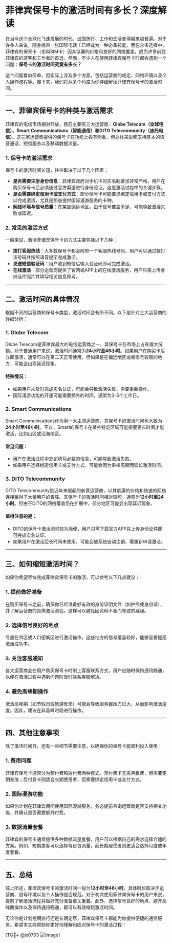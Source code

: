 # 菲律宾保号卡的激活时间有多长？深度解读

在当今这个全球化飞速发展的时代，出国旅行、工作和生活变得越来越普遍。对于许多人来说，随身携带一张国际电话卡已经成为一种必备技能。而在众多选择中，菲律宾的保号卡（也叫SIM卡）因其低廉的价格和良好的网络覆盖，成为许多前往菲律宾的游客和工作者的首选。然而，不少人在使用菲律宾保号卡时都会遇到一个问题：**保号卡的激活时间究竟有多长？**

这个问题看似简单，但实际上涉及多个方面，包括运营商的规定、网络环境以及个人操作流程等。接下来，我们将从多个角度为你详细解读菲律宾保号卡的激活时间。

---

## 一、菲律宾保号卡的种类与激活需求

菲律宾的电信市场相对开放，目前主要有三大运营商：**Globe Telecom（全球电信）、Smart Communications（智能通信）和DITO Telecommunity（迪托电信）**。这三家运营商提供的保号卡在功能上各有侧重，但总体来说都支持基本的语音通话、短信服务以及移动数据流量。

### 1. **保号卡的激活需求**
保号卡的激活时间长短，往往取决于以下几个因素：
- **是否需要注册身份信息**：菲律宾政府对手机卡的实名制要求非常严格，用户在购买保号卡后必须通过官方渠道进行身份验证。这是激活过程中的关键步骤。
- **是否需要绑定信用卡或支付方式**：部分保号卡可能要求绑定信用卡或支付方式以完成激活，尤其是那些提供国际漫游服务的卡种。
- **网络环境与信号质量**：在某些偏远地区，由于信号覆盖不足，可能导致激活失败或延迟。

### 2. **常见的激活方式**
一般来说，激活菲律宾保号卡的方式主要包括以下几种：
- **拨打客服热线**：大多数保号卡都会附带一个客服热线号码，用户可以通过拨打该号码并按照语音提示完成激活。
- **发送短信验证码**：用户收到短信后输入验证码即可完成激活。
- **在线激活**：部分运营商提供了官网或APP上的在线激活服务，用户只需上传身份证件照片并填写相关信息即可。

---

## 二、激活时间的具体情况

根据不同的运营商和保号卡类型，激活时间会有所不同。以下是针对三大运营商的详细分析：

### 1. **Globe Telecom**
Globe Telecom是菲律宾最大的电信运营商之一，其保号卡在市场上占有很大份额。对于普通用户来说，激活时间通常为**24小时至48小时**。如果用户在购买卡后立即激活，通常可以在第二天正常使用。但如果是在偏远地区或者信号较弱的地方，可能会出现延迟现象。

#### 特殊情况：
- 如果用户未及时完成实名认证，可能会导致激活失败，需要重新操作。
- 国际漫游功能的开通可能需要额外的时间，通常为3-5个工作日。

### 2. **Smart Communications**
Smart Communications作为另一大主流运营商，其保号卡的激活时间也大致为**24小时至48小时**。不过，Smart的保号卡在某些特定区域可能需要更长时间才能激活，比如山区或沿海地区。

#### 常见问题：
- 用户在激活过程中忘记填写必要的信息，可能导致激活失败。
- 如果用户选择绑定信用卡或支付方式，可能会因为审核周期而延长激活时间。

### 3. **DITO Telecommunity**
DITO Telecommunity是近年来崛起的新晋运营商，以其低廉的价格和快速的网络连接赢得了大量用户的青睐。其保号卡的激活时间相对较短，通常为**12小时至24小时**。但由于DITO的网络覆盖仍在扩展中，部分地区可能会出现延迟现象。

#### 值得注意的是：
- DITO的保号卡激活流程较为简便，用户只需下载官方APP并上传身份证件即可完成实名认证。
- 如果用户在激活后长时间未使用，可能会被系统自动注销，需重新申请激活。

---

## 三、如何缩短激活时间？

如果你希望尽快完成菲律宾保号卡的激活，可以参考以下几点建议：

### 1. **提前做好准备**
在购买保号卡之前，确保你已经准备好有效的身份证明文件（如护照或身份证），并了解运营商的具体激活流程。这样可以避免因资料不全而导致的延误。

### 2. **选择信号良好的地点**
尽量在市区或人口密集区进行激活操作，这些地方的信号覆盖较好，能够显著提高激活成功率。

### 3. **关注客服通知**
各大运营商会在用户购买保号卡时附上客服联系方式，用户应随时保持通讯畅通，以便在激活过程中遇到问题时及时联系客服解决。

### 4. **避免高峰期操作**
激活高峰期（如节假日或旅游旺季）可能会导致服务器压力过大，从而影响激活速度。因此，建议在非高峰时段进行操作。

---

## 四、其他注意事项

除了激活时间外，还有一些细节需要注意，以确保你的保号卡能顺利投入使用：

### 1. **费用问题**
菲律宾保号卡通常分为预付费和后付费两种模式。预付费卡无需月租费，但需要定期充值；后付费卡则适合长期使用者，但需要绑定信用卡或支付方式。

### 2. **国际漫游功能**
如果你计划在菲律宾期间使用国际漫游服务，务必提前咨询运营商是否支持相关功能，并确认是否需要额外付费。

### 3. **数据流量套餐**
菲律宾的保号卡通常提供多种数据流量套餐，用户可以根据自己的需求选择合适的方案。例如，短期游客可以选择每日包流量，而长期居住者则更适合选择月度或年度套餐。

---

## 五、总结

综上所述，菲律宾保号卡的激活时间一般为**12小时至48小时**，具体时长取决于运营商、信号环境以及个人操作是否规范。对于初次使用菲律宾保号卡的用户来说，提前了解激活流程并做好充分准备至关重要。此外，选择信号良好的地点、避开高峰期操作以及保持通讯畅通，都可以有效缩短激活时间。

无论你是计划短期旅行还是长期定居，菲律宾保号卡都能为你提供便捷的通信服务。希望本文能帮助你更好地理解和应对保号卡的激活过程！

[TG💪+ @jx0703 ![Image](https://github.com/user-attachments/assets/dbca1d08-cadb-493c-b0ec-ad6f7a83f270)]